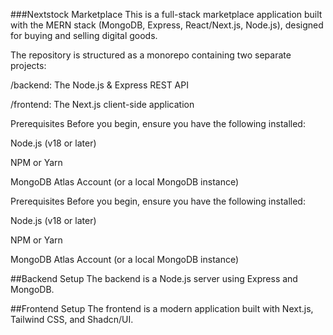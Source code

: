 ###Nextstock Marketplace
This is a full-stack marketplace application built with the MERN stack (MongoDB, Express, React/Next.js, Node.js), designed for buying and selling digital goods.

The repository is structured as a monorepo containing two separate projects:

/backend: The Node.js & Express REST API

/frontend: The Next.js client-side application

Prerequisites
Before you begin, ensure you have the following installed:

Node.js (v18 or later)

NPM or Yarn

MongoDB Atlas Account (or a local MongoDB instance)

Prerequisites
Before you begin, ensure you have the following installed:

Node.js (v18 or later)

NPM or Yarn

MongoDB Atlas Account (or a local MongoDB instance)

##Backend Setup
The backend is a Node.js server using Express and MongoDB.

##Frontend Setup
The frontend is a modern application built with Next.js, Tailwind CSS, and Shadcn/UI.
